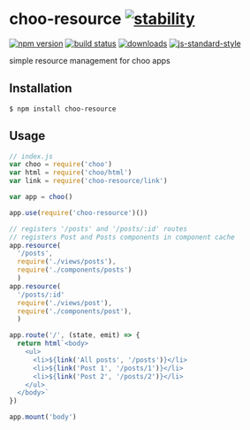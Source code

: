 # choo-resource [![stability][0]][1]
[![npm version][2]][3] [![build status][4]][5]
[![downloads][8]][9] [![js-standard-style][10]][11]

simple resource management for choo apps

## Installation

```
$ npm install choo-resource
```

## Usage

```js
// index.js
var choo = require('choo')
var html = require('choo/html')
var link = require('choo-resource/link')

var app = choo()

app.use(require('choo-resource')())

// registers '/posts' and '/posts/:id' routes
// registers Post and Posts components in component cache
app.resource(
  '/posts',
  require('./views/posts'),
  require('./components/posts')
  )
app.resource(
  '/posts/:id'
  require('./views/post'),
  require('./components/post'),
  )

app.route('/', (state, emit) => {
  return html`<body>
    <ul>
      <li>${link('All posts', '/posts')}</li>
      <li>${link('Post 1', '/posts/1')}</li>
      <li>${link('Post 2', '/posts/2')}</li>
    </ul>
  </body>`
})

app.mount('body')
```

[0]: https://img.shields.io/badge/stability-experimental-orange.svg?style=flat-square
[1]: https://nodejs.org/api/documentation.html#documentation_stability_index
[2]: https://img.shields.io/npm/v/choo-resource.svg?style=flat-square
[3]: https://npmjs.org/package/choo-resource
[4]: https://img.shields.io/travis/s3ththompson/choo-resource/master.svg?style=flat-square
[5]: https://travis-ci.org/s3ththompson/choo-resource
[8]: http://img.shields.io/npm/dm/choo-resource.svg?style=flat-square
[9]: https://npmjs.org/package/choo-resource
[10]: https://img.shields.io/badge/code%20style-standard-brightgreen.svg?style=flat-square
[11]: https://github.com/feross/standard

